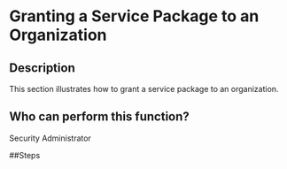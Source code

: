 # Granting a Service Package to an Organization

## Description
This section illustrates how to grant a service package to an organization.

## Who can perform this function?
Security Administrator

##Steps
